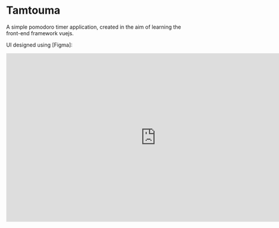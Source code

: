 # Tamtouma

A simple pomodoro timer application, created in the aim of learning the front-end framework vuejs.

UI designed using [Figma]:

<iframe style="border: 1px solid rgba(0, 0, 0, 0.1);" width="800" height="450" src="https://www.figma.com/embed?embed_host=share&url=https%3A%2F%2Fwww.figma.com%2Ffile%2FoUTabXhEeApkd4ZiNtwoQE%2FTamtouma" allowfullscreen></iframe> 
